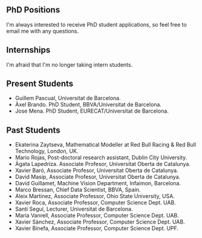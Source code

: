 ## PhD Positions
I'm always interested to receive PhD student applications, so feel free to email me with any questions.

## Internships
I'm afraid that I'm no longer taking intern students.

## Present Students
+ Guillem Pascual, Universitat de Barcelona.
+ Àxel Brando. PhD Student, BBVA/Universitat de Barcelona.
+ Jose Mena. PhD Student, EURECAT/Universitat de Barcelona.

## Past Students
+ Ekaterina Zaytseva, Mathematical Modeller at Red Bull Racing & Red Bull Technology, London, UK.
+ Mario Rojas, Post-doctoral research assistant, Dublin City University.
+ Àgata Lapedriza. Associate Profesor, Universitat Oberta de Catalunya.
+ Xavier Baró, Associate Profesor, Universitat Oberta de Catalunya.
+ David Masip, Associate Profesor, Universitat Oberta de Catalunya.
+ David Guillamet, Machine Vision Department, Infaimon, Barcelona.
+ Marco Bressan, Chief Data Scientist, BBVA, Spain.
+ Aleix Martinez, Associate Professor, Ohio State University, USA.
+ Xavier Roca, Associate Professor, Computer Science Dept. UAB.
+ Santi Seguí, Lecturer, Universitat de Barcelona.
+ Maria Vanrell, Associate Professor, Computer Science Dept. UAB.
+ Xavier Sànchez, Associate Professor, Computer Science Dept. UAB.
+ Xavier Binefa, Associate Professor, Computer Science Dept. UPF.
